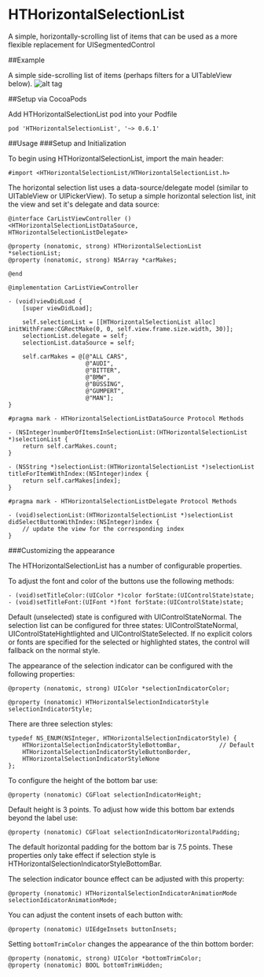 HTHorizontalSelectionList
=========================

A simple, horizontally-scrolling list of items that can be used as a more flexible replacement for UISegmentedControl

##Example

A simple side-scrolling list of items (perhaps filters for a UITableView below).
![alt tag](docs/car_list.gif)

##Setup via CocoaPods

Add HTHorizontalSelectionList pod into your Podfile
```
pod 'HTHorizontalSelectionList', '~> 0.6.1'
```

##Usage
###Setup and Initialization

To begin using HTHorizontalSelectionList, import the main header:
```objc
#import <HTHorizontalSelectionList/HTHorizontalSelectionList.h>
```

The horizontal selection list uses a data-source/delegate model (similar to UITableView or UIPickerView).  To setup a simple horizontal selection list, init the view and set it's delegate and data source:
```objc
@interface CarListViewController () <HTHorizontalSelectionListDataSource, HTHorizontalSelectionListDelegate>

@property (nonatomic, strong) HTHorizontalSelectionList *selectionList;
@property (nonatomic, strong) NSArray *carMakes;

@end

@implementation CarListViewController

- (void)viewDidLoad {
	[super viewDidLoad];

	self.selectionList = [[HTHorizontalSelectionList alloc] initWithFrame:CGRectMake(0, 0, self.view.frame.size.width, 30)];
	selectionList.delegate = self;
	selectionList.dataSource = self;

	self.carMakes = @[@"ALL CARS",
                      @"AUDI",
                      @"BITTER",
                      @"BMW",
                      @"BÜSSING",
                      @"GUMPERT",
                      @"MAN"];
}

#pragma mark - HTHorizontalSelectionListDataSource Protocol Methods

- (NSInteger)numberOfItemsInSelectionList:(HTHorizontalSelectionList *)selectionList {
    return self.carMakes.count;
}

- (NSString *)selectionList:(HTHorizontalSelectionList *)selectionList titleForItemWithIndex:(NSInteger)index {
    return self.carMakes[index];
}

#pragma mark - HTHorizontalSelectionListDelegate Protocol Methods

- (void)selectionList:(HTHorizontalSelectionList *)selectionList didSelectButtonWithIndex:(NSInteger)index {
    // update the view for the corresponding index
}

```

###Customizing the appearance

The HTHorizontalSelectionList has a number of configurable properties.

To adjust the font and color of the buttons use the following methods:
```objc
- (void)setTitleColor:(UIColor *)color forState:(UIControlState)state;
- (void)setTitleFont:(UIFont *)font forState:(UIControlState)state;
```

Default (unselected) state is configured with UIControlStateNormal.
The selection list can be configured for three states: UIControlStateNormal, UIControlStateHightlighted and UIControlStateSelected.
If no explicit colors or fonts are specified for the selected or highlighted states, the control will fallback on the normal style.

The appearance of the selection indicator can be configured with the following properties:
```objc
@property (nonatomic, strong) UIColor *selectionIndicatorColor;

@property (nonatomic) HTHorizontalSelectionIndicatorStyle selectionIndicatorStyle;
```

There are three selection styles:
```objc
typedef NS_ENUM(NSInteger, HTHorizontalSelectionIndicatorStyle) {
    HTHorizontalSelectionIndicatorStyleBottomBar,           // Default
    HTHorizontalSelectionIndicatorStyleButtonBorder,
    HTHorizontalSelectionIndicatorStyleNone
};
```

To configure the height of the bottom bar use:
```objc
@property (nonatomic) CGFloat selectionIndicatorHeight;
```

Default height is 3 points.  To adjust how wide this bottom bar extends beyond the label use:
```objc
@property (nonatomic) CGFloat selectionIndicatorHorizontalPadding;

```
The default horizontal padding for the bottom bar is 7.5 points.  These properties only take effect if selection style is HTHorizontalSelectionIndicatorStyleBottomBar.


The selection indicator bounce effect can be adjusted with this property:
```objc
@property (nonatomic) HTHorizontalSelectionIndicatorAnimationMode selectionIdicatorAnimationMode;
```

You can adjust the content insets of each button with:
```objc
@property (nonatomic) UIEdgeInsets buttonInsets;
```

Setting `bottomTrimColor` changes the appearance of the thin bottom border:
```objc
@property (nonatomic, strong) UIColor *bottomTrimColor;
@property (nonatomic) BOOL bottomTrimHidden;
```
